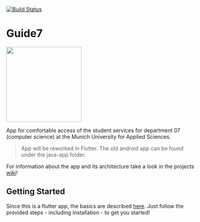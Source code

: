 [![Build Status](https://travis-ci.org/Fachschaft07/Guide7.svg?branch=develop)](https://travis-ci.org/Fachschaft07/Guide7)

# Guide7

<img src="https://github.com/Fachschaft07/Guide7/blob/master/res/images/guide7_logo.png" width="200" height="200"/>

App for comfortable access of the student services for department 07 (computer science) at the Munich University for Applied Sciences.

> App will be reworked in Flutter. The old android app can be found under the java-app folder.

For information about the app and its architecture take a look in the projects [wiki](https://github.com/Fachschaft07/Guide7/wiki)!


## Getting Started

Since this is a flutter app, the basics are described [here](https://flutter.io/docs/get-started).
Just follow the provided steps - including installation - to get you started!
